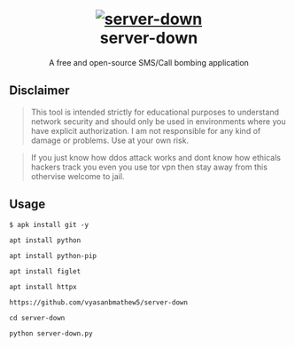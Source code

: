 <h1 align="center">
  <br>
  <a href="https://github.com/TheSpeedX/TBomb"><img src="https://i.ibb.co/F4HBKqm/TBomb.png" alt="server-down"></a>
  <br>
  server-down
  <br>
</h1>


<p align="center">A free and open-source SMS/Call bombing application</p>

## Disclaimer 

>This tool is intended strictly for educational purposes to understand network security and should only be used in environments where you have explicit authorization.
>I am not responsible for any kind of damage or problems. Use at your own risk.

>If you just know how ddos attack works and dont know how ethicals hackers track you even you use tor vpn then stay away from this othervise welcome to jail.

## Usage

```shell script
$ apk install git -y
```

```shell script
apt install python
```

```shell script
apt install python-pip
```

```shell script
apt install figlet 
```

```shell script
apt install httpx
```

```shell script
https://github.com/vyasanbmathew5/server-down
```

```shell script
cd server-down
```

```shell script
python server-down.py
```

</p>
